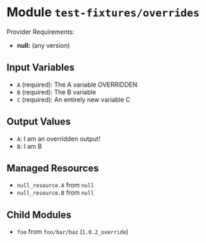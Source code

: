
# Module `test-fixtures/overrides`

Provider Requirements:
* **null:** (any version)

## Input Variables
* `A` (required): The A variable OVERRIDDEN
* `B` (required): The B variable
* `C` (required): An entirely new variable C

## Output Values
* `A`: I am an overridden output!
* `B`: I am B

## Managed Resources
* `null_resource.A` from `null`
* `null_resource.B` from `null`

## Child Modules
* `foo` from `foo/bar/baz` (`1.0.2_override`)

